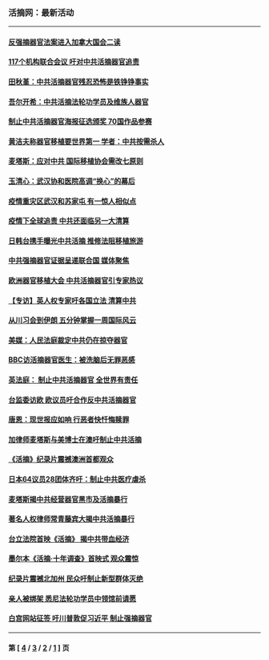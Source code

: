 ### 活摘网：最新活动
---
#### [反强摘器官法案进入加拿大国会二读](../../pages/nf5883/n13033450.md?08040430) 
#### [117个机构联合会议 吁对中共活摘器官追责](../../pages/nf5883/n12775087.md?08040430) 
#### [田秋堇：中共活摘器官残忍恐怖是铁铮铮事实](../../pages/nf5883/n12702148.md?08040430) 
#### [吾尔开希：中共活摘法轮功学员及维族人器官](../../pages/nf5883/n12693197.md?08040430) 
#### [制止中共活摘器官海报征选颁奖 70国作品参赛](../../pages/nf5883/n12692050.md?08040430) 
#### [黄洁夫称器官移植要世界第一 学者：中共按需杀人](../../pages/nf5883/n12572329.md?08040430) 
#### [麦塔斯：应对中共 国际移植协会需改七原则](../../pages/nf5883/n12514711.md?08040430) 
#### [玉清心：武汉协和医院高调“换心”的幕后](../../pages/nf5883/n12298730.md?08040430) 
#### [疫情重灾区武汉和苏家屯 有一惊人相似点](../../pages/nf5883/n12150824.md?08040430) 
#### [疫情下全球追责 中共还面临另一大清算](../../pages/nf5883/n12070397.md?08040430) 
#### [日韩台携手曝光中共活摘 推修法阻移植旅游](../../pages/nf5883/n11712046.md?08040430) 
#### [中共强摘器官证据呈递联合国 媒体聚焦](../../pages/nf5883/n11546426.md?08040430) 
#### [欧洲器官移植大会 中共活摘器官引专家热议](../../pages/nf5883/n11539095.md?08040430) 
#### [【专访】英人权专家吁各国立法 清算中共](../../pages/nf5883/n11367315.md?08040430) 
#### [从川习会到伊朗 五分钟掌握一周国际风云](../../pages/nf5883/n11338520.md?08040430) 
#### [美媒：人民法庭裁定中共仍在掠夺器官](../../pages/nf5883/n11334897.md?08040430) 
#### [BBC访活摘器官医生：被洗脑后无罪恶感](../../pages/nf5883/n11335935.md?08040430) 
#### [英法庭： 制止中共活摘器官 全世界有责任](../../pages/nf5883/n11330691.md?08040430) 
#### [台监委访欧 欧议员吁合作反中共活摘器官](../../pages/nf5883/n11109190.md?08040430) 
#### [唐恩：现世报应如响 行恶者快忏悔赎罪](../../pages/nf5883/n11104016.md?08040430) 
#### [加律师麦塔斯与美博士在澳吁制止中共活摘](../../pages/nf5883/n10724764.md?08040430) 
#### [《活摘》纪录片震撼澳洲首都观众](../../pages/nf5883/n10722747.md?08040430) 
#### [日本64议员28团体齐吁：制止中共医疗虐杀](../../pages/nf5883/n10587757.md?08040430) 
#### [麦塔斯揭中共经营器官黑市及活摘暴行](../../pages/nf5883/n10442407.md?08040430) 
#### [著名人权律师常青藤宾大揭中共活摘暴行](../../pages/nf5883/n10318181.md?08040430) 
#### [台立法院首映《活摘》 揭中共带血经济](../../pages/nf5883/n9938847.md?08040430) 
#### [墨尔本《活摘·十年调查》首映式 观众震惊](../../pages/nf5883/n9522572.md?08040430) 
#### [纪录片震撼北加州 民众吁制止新型群体灭绝](../../pages/nf5883/n9188314.md?08040430) 
#### [亲人被绑架 悉尼法轮功学员中领馆前请愿](../../pages/nf5883/n9056753.md?08040430) 
#### [白宫网站征签 吁川普敦促习近平 制止强摘器官](../../pages/nf5883/n9009661.md?08040430) 

---
#### 第 [ [4](./4.md?08040430) / [3](./3.md?08040430) / [2](./2.md?08040430) / [1](./1.md?08040430) ] 页
